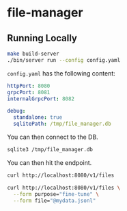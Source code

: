 # file-manager

## Running Locally

```bash
make build-server
./bin/server run --config config.yaml
```

`config.yaml` has the following content:

```yaml
httpPort: 8080
grpcPort: 8081
internalGrpcPort: 8082

debug:
  standalone: true
  sqlitePath: /tmp/file_manager.db
```

You can then connect to the DB.

```bash
sqlite3 /tmp/file_manager.db
```

You can then hit the endpoint.

```bash
curl http://localhost:8080/v1/files

curl http://localhost:8080/v1/files \
  --form purpose="fine-tune" \
  --form file="@mydata.jsonl"
```
